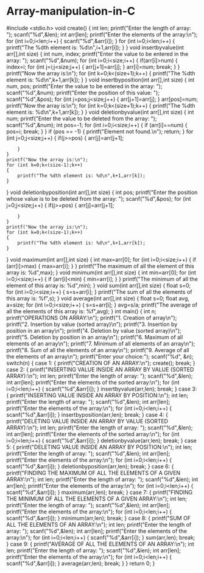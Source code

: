 # Array-manipulation-in-C
#include <stdio.h>
void create()
{
    int len;
    printf("Enter the length of array: ");
    scanf("%d",&len);
    int arr[len];
    printf("Enter the elements of the array:\n");
    for (int i=0;i<len;i++)
    {
        scanf("%d",&arr[i]);
    }
    for (int i=0;i<len;i++)
    {
        printf("The %dth element is: %d\n",i+1,arr[i]);
    }
}
void insertbyvalue(int arr[],int size)
{
    int num, index;
    printf("Enter the value to be entered in the array: ");
    scanf("%d",&num);
    for (int i=0;i<size;i++)
    {
        if(arr[i]>num)
        {
            index=i;
            for (int j=i;j<size;j++)
            {
                arr[j+1]=arr[j];
            }
            arr[i]=num;
            break;
        }
    }
    printf("Now the array is:\n");
    for (int k=0;k<(size+1);k++)
    {
        printf("The %dth element is: %d\n",k+1,arr[k]);
    }
}
void insertbyposition(int arr[],int size)
{
    int num, pos;
    printf("Enter the value to be entered in the array: ");
    scanf("%d",&num);
    printf("Enter the position of this value: ");
    scanf("%d",&pos);
    for (int j=pos;j<size;j++)
    {
        arr[j+1]=arr[j];
    }
    arr[pos]=num;
    printf("Now the array is:\n");
    for (int k=0;k<(size+1);k++)
    {
        printf("The %dth element is: %d\n",k+1,arr[k]);
    }
}
void deletionbyvalue(int arr[],int size)
{
    int num;
    printf("Enter the value to be deleted from the array: ");
    scanf("%d",&num);
    int pos=-1;
    for (int i=0;i<size;i++)
    {
        if (arr[i]==num)
        {
            pos=i;
            break;
        }
    }
    if (pos == -1) 
    {
        printf("Element not found.\n");
        return;
    }
    for (int j=0;j<size;j++)
    {
        if(j>=pos)
        {
            arr[j]=arr[j+1];
            
        }
    }
    printf("Now the array is:\n");
    for (int k=0;k<(size-1);k++)
    {
        printf("The %dth element is: %d\n",k+1,arr[k]);
    }
}
void deletionbyposition(int arr[],int size)
{
    int pos;
    printf("Enter the position whose value is to be deleted from the array: ");
    scanf("%d",&pos);
    for (int j=0;j<size;j++)
    {
        if(j>=pos)
        {
            arr[j]=arr[j+1];
            
        }
    }
    printf("Now the array is:\n");
    for (int k=0;k<(size-1);k++)
    {
        printf("The %dth element is: %d\n",k+1,arr[k]);
    }
}
void maximum(int arr[],int size)
{
    int max=arr[0];
    for (int i=0;i<size;i++)
    {
        if (arr[i]>max)
        {
            max=arr[i];
        }
    }
    printf("The maximum of all the element of this array is: %d",max);
}
void minimum(int arr[],int size)
{
    int min=arr[0];
    for (int i=0;i<size;i++)
    {
        if (arr[i]<min)
        {
            min=arr[i];
        }
    }
    printf("The minimum of all the element of this array is: %d",min);
}
void sum(int arr[],int size)
{
    float s=0;
    for (int i=0;i<size;i++)
    {
        s=s+arr[i];
    }
    printf("The sum of all the elements of this array is: %f",s);
}
void average(int arr[],int size)
{
    float s=0;
    float avg, a=size;
    for (int i=0;i<size;i++)
    {
        s=s+arr[i];
    }
    avg=s/a;
    printf("The average of all the elements of this array is: %f",avg);
}
int main() {
    int n;
    printf("OPERATIONS ON ARRAY:\n");
    printf("1. Creation of array\n");
    printf("2. Insertion by value (sorted array)\n");
    printf("3. Insertion by position in an array\n");
    printf("4. Deletion by value (sorted array)\n");
    printf("5. Deletion by position in an array\n");
    printf("6. Maximum of all elements of an array\n");
    printf("7. Minimum of all elements of an array\n");
    printf("8. Sum of all the elements of an array\n");
    printf("9. Average of all the elements of an array\n");
    printf("Enter your choice:");
    scanf("%d", &n);
    switch(n)
    {
        case 1:
        {
            printf("CREATION OF AN ARRAY:\n");
            create();
            break;
        }
        case 2:
        {
            printf("INSERTING VALUE INSIDE AN ARRAY BY VALUE (SORTED ARRAY):\n");
            int len;
            printf("Enter the length of array: ");
            scanf("%d",&len);
            int arr[len];
            printf("Enter the elements of the sorted array:\n");
            for (int i=0;i<len;i++)
            {
                scanf("%d",&arr[i]);
            }
            insertbyvalue(arr,len);
            break;
        }
        case 3:
        {
            printf("INSERTING VALUE INSIDE AN ARRAY BY POSITION:\n");
            int len;
            printf("Enter the length of array: ");
            scanf("%d",&len);
            int arr[len];
            printf("Enter the elements of the array:\n");
            for (int i=0;i<len;i++)
            {
                scanf("%d",&arr[i]);
            }
            insertbyposition(arr,len);
            break;
        }
        case 4:
        {
            printf("DELETING VALUE INSIDE AN ARRAY BY VALUE (SORTED ARRAY):\n");
            int len;
            printf("Enter the length of array: ");
            scanf("%d",&len);
            int arr[len];
            printf("Enter the elements of the sorted array:\n");
            for (int i=0;i<len;i++)
            {
                scanf("%d",&arr[i]);
            }
            deletionbyvalue(arr,len);
            break;
        }
        case 5:
        {
            printf("DELETING VALUE INSIDE AN ARRAY BY POSITION:\n");
            int len;
            printf("Enter the length of array: ");
            scanf("%d",&len);
            int arr[len];
            printf("Enter the elements of the array:\n");
            for (int i=0;i<len;i++)
            {
                scanf("%d",&arr[i]);
            }
            deletionbyposition(arr,len);
            break;
        }
        case 6:
        {
            printf("FINDING THE MAXIMUM OF ALL THE ELEMENTS OF A GIVEN ARRAY:\n");
            int len;
            printf("Enter the length of array: ");
            scanf("%d",&len);
            int arr[len];
            printf("Enter the elements of the array:\n");
            for (int i=0;i<len;i++)
            {
                scanf("%d",&arr[i]);
            }
            maximum(arr,len);
            break;
        }
        case 7:
        {
            printf("FINDING THE MINIMUM OF ALL THE ELEMENTS OF A GIVEN ARRAY:\n");
            int len;
            printf("Enter the length of array: ");
            scanf("%d",&len);
            int arr[len];
            printf("Enter the elements of the array:\n");
            for (int i=0;i<len;i++)
            {
                scanf("%d",&arr[i]);
            }
            minimum(arr,len);
            break;
        }
        case 8:
        {
            printf("SUM OF ALL THE ELEMENTS OF AN ARRAY:\n");
            int len;
            printf("Enter the length of array: ");
            scanf("%d",&len);
            int arr[len];
            printf("Enter the elements of the array:\n");
            for (int i=0;i<len;i++)
            {
                scanf("%d",&arr[i]);
            }
            sum(arr,len);
            break;
        }
        case 9:
        {
            printf("AVERAGE OF ALL THE ELEMENTS OF AN ARRAY:\n");
            int len;
            printf("Enter the length of array: ");
            scanf("%d",&len);
            int arr[len];
            printf("Enter the elements of the array:\n");
            for (int i=0;i<len;i++)
            {
                scanf("%d",&arr[i]);
            }
            average(arr,len);
            break;
        }
    }
    return 0;
}
